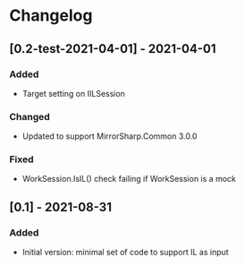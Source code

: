 # Changelog

## [0.2-test-2021-04-01] - 2021-04-01

### Added
- Target setting on IILSession

### Changed
- Updated to support MirrorSharp.Common 3.0.0

### Fixed
- WorkSession.IsIL() check failing if WorkSession is a mock

## [0.1] - 2021-08-31

### Added
- Initial version: minimal set of code to support IL as input